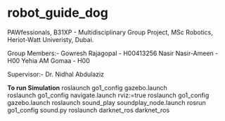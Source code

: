 # robot_guide_dog
PAWfessionals,
B31XP - Multidisciplinary Group Project,
MSc Robotics, Heriot-Watt Univeristy, Dubai.

Group Members:-
Gowresh Rajagopal - H00413256
Nasir Nasir-Ameen - H00
Yehia AM Gomaa - H00

Supervisor:-
Dr. Nidhal Abdulaziz



**To run Simulation**
roslaunch go1_config gazebo.launch    
roslaunch go1_config navigate.launch rviz:=true
roslaunch go1_config gazebo.launch
roslaunch sound_play soundplay_node.launch 
rosrun go1_config sound.py
roslaunch darknet_ros darknet_ros
